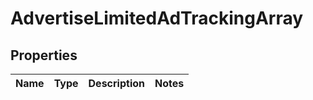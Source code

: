 # AdvertiseLimitedAdTrackingArray

## Properties
Name | Type | Description | Notes
------------ | ------------- | ------------- | -------------
